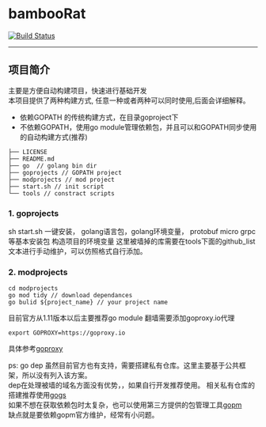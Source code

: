 # bambooRat
[![Build Status](https://travis-ci.org/xuyiwenak/bambooRat.svg?branch=master)](https://travis-ci.org/xuyiwenak/bambooRat)
***
## 项目简介
主要是方便自动构建项目，快速进行基础开发  
本项目提供了两种构建方式, 任意一种或者两种可以同时使用,后面会详细解释。   
* 依赖GOPATH 的传统构建方式，在目录goproject下
* 不依赖GOPATH，使用go module管理依赖包，并且可以和GOPATH同步使用的自动构建方式(推荐)  
```
├── LICENSE 
├── README.md
├── go  // golang bin dir
├── goprojects // GOPATH project
├── modprojects // mod project
├── start.sh // init script
└── tools // constract scripts
```
### 1. goprojects  
sh start.sh 
一键安装， golang语言包，golang环境变量， protobuf micro grpc等基本安装包
构造项目的环境变量
这里被墙掉的库需要在tools下面的github_list文本进行手动维护，可以仿照格式自行添加。
### 2. modprojects  
```
cd modprojects
go mod tidy // download dependances
go bulid ${project_name} // your project name
```  
目前官方从1.11版本以后主要推荐go module
翻墙需要添加goproxy.io代理
```
export GOPROXY=https://goproxy.io
```

具体参考[goproxy](https://github.com/goproxyio/goproxy)

ps: go dep 虽然目前官方也有支持，需要搭建私有仓库。这里主要基于公共框架，所以没有列入该方案。  
dep在处理被墙的域名方面没有优势，，如果自行开发推荐使用。
相关私有仓库的搭建推荐使用[gogs](https://github.com/gogs/gogs)  
如果不想在获取依赖包时太复杂，也可以使用第三方提供的包管理工具[gopm](https://github.com/gpmgo/gopm)  
缺点就是要依赖gopm官方维护，经常有小问题。




